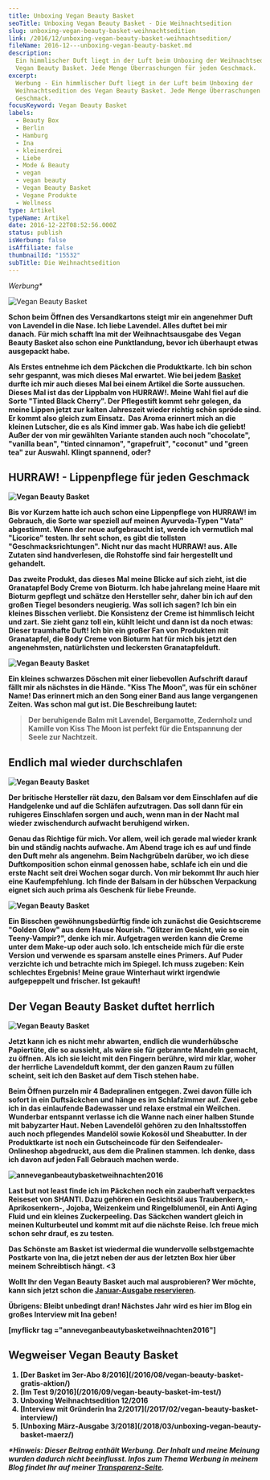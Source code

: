 ```yaml
---
title: Unboxing Vegan Beauty Basket
seoTitle: Unboxing Vegan Beauty Basket - Die Weihnachtsedition
slug: unboxing-vegan-beauty-basket-weihnachtsedition
link: /2016/12/unboxing-vegan-beauty-basket-weihnachtsedition/
fileName: 2016-12---unboxing-vegan-beauty-basket.md
description:
  Ein himmlischer Duft liegt in der Luft beim Unboxing der Weihnachtsedition des
  Vegan Beauty Basket. Jede Menge Überraschungen für jeden Geschmack.
excerpt:
  Werbung - Ein himmlischer Duft liegt in der Luft beim Unboxing der
  Weihnachtsedition des Vegan Beauty Basket. Jede Menge Überraschungen für jeden
  Geschmack.
focusKeyword: Vegan Beauty Basket
labels:
  - Beauty Box
  - Berlin
  - Hamburg
  - Ina
  - kleinerdrei
  - Liebe
  - Mode & Beauty
  - vegan
  - vegan beauty
  - Vegan Beauty Basket
  - Vegane Produkte
  - Wellness
type: Artikel
typeName: Artikel
date: 2016-12-22T08:52:56.000Z
status: publish
isWerbung: false
isAffiliate: false
thumbnailId: "15532"
subTitle: Die Weihnachtsedition
---
```


<em>Werbung\*</em>

![Vegan Beauty Basket](http://cardamonchai.com/wp-content/uploads/2016/12/31409457770_7b64f61164_z-640x427.jpg)

<strong>

Schon beim Öffnen des Versandkartons steigt mir ein angenehmer Duft von Lavendel
in die Nase. Ich liebe Lavendel. Alles duftet bei mir danach. Für mich schafft
Ina mit der Weihnachtsausgabe des Vegan Beauty Basket also schon eine
Punktlandung, bevor ich überhaupt etwas ausgepackt habe.

Als Erstes entnehme ich dem Päckchen die Produktkarte. Ich bin schon sehr
gespannt, was mich dieses Mal erwartet. Wie bei jedem
[Basket](/2016/09/vegan-beauty-basket-im-test/) durfte ich mir auch dieses Mal
bei einem Artikel die Sorte aussuchen. Dieses Mal ist das der Lippbalm von
HURRAW!. Meine Wahl fiel auf die Sorte "Tinted Black Cherry". Der Pflegestift
kommt sehr gelegen, da meine Lippen jetzt zur kalten Jahreszeit wieder richtig
schön spröde sind. Er kommt also gleich zum Einsatz.  Das Aroma erinnert mich an
die kleinen Lutscher, die es als Kind immer gab. Was habe ich die geliebt! Außer
der von mir gewählten Variante standen auch noch "chocolate", "vanilla bean",
"tinted cinnamon", "grapefruit", "coconut" und "green tea" zur Auswahl. Klingt
spannend, oder?

## HURRAW! - Lippenpflege für jeden Geschmack

![Vegan Beauty Basket](http://cardamonchai.com/wp-content/uploads/2016/12/31666002111_b6757f04a9_z.jpg)

Bis vor Kurzem hatte ich auch schon eine Lippenpflege von HURRAW! im Gebrauch,
die Sorte war speziell auf meinen Ayurveda-Typen "Vata" abgestimmt. Wenn der
neue aufgebraucht ist, werde ich vermutlich mal "Licorice" testen. Ihr seht
schon, es gibt die tollsten "Geschmacksrichtungen". Nicht nur das macht HURRAW!
aus. Alle Zutaten sind handverlesen, die Rohstoffe sind fair hergestellt und
gehandelt.

Das zweite Produkt, das dieses Mal meine Blicke auf sich zieht, ist die
Granatapfel Body Creme von Bioturm. Ich habe jahrelang meine Haare mit Bioturm
gepflegt und schätze den Hersteller sehr, daher bin ich auf den großen Tiegel
besonders neugierig. Was soll ich sagen? Ich bin ein kleines Bisschen verliebt.
Die Konsistenz der Creme ist himmlisch leicht und zart. Sie zieht ganz toll ein,
kühlt leicht und dann ist da noch etwas: Dieser traumhafte Duft! Ich bin ein
großer Fan von Produkten mit Granatapfel, die Body Creme von Bioturm hat für
mich bis jetzt den angenehmsten, natürlichsten und leckersten Granatapfelduft.

![Vegan Beauty Basket](http://cardamonchai.com/wp-content/uploads/2016/12/31665664111_770944f76e_z-640x427.jpg)

Ein kleines schwarzes Döschen mit einer liebevollen Aufschrift darauf fällt mir
als nächstes in die Hände. "Kiss The Moon", was für ein schöner Name! Das
erinnert mich an den Song einer Band aus lange vergangenen Zeiten. Was schon mal
gut ist. Die Beschreibung lautet:

<blockquote>Der beruhigende Balm mit Lavendel, Bergamotte, Zedernholz und Kamille von Kiss The Moon ist perfekt für die Entspannung der Seele zur Nachtzeit.</blockquote>

## Endlich mal wieder durchschlafen

![Vegan Beauty Basket](http://cardamonchai.com/wp-content/uploads/2016/12/31782068175_a23f47df9e_z-640x427.jpg)

Der britische Hersteller rät dazu, den Balsam vor dem Einschlafen auf die
Handgelenke und auf die Schläfen aufzutragen. Das soll dann für ein ruhigeres
Einschlafen sorgen und auch, wenn man in der Nacht mal wieder zwischendurch
aufwacht beruhigend wirken.

Genau das Richtige für mich. Vor allem, weil ich gerade mal wieder krank bin und
ständig nachts aufwache. Am Abend trage ich es auf und finde den Duft mehr als
angenehm. Beim Nachgrübeln darüber, wo ich diese Duftkomposition schon einmal
genossen habe, schlafe ich ein und die erste Nacht seit drei Wochen sogar durch.
Von mir bekommt Ihr auch hier eine Kaufempfehlung. Ich finde der Balsam in der
hübschen Verpackung eignet sich auch prima als Geschenk für liebe Freunde.

![Vegan Beauty Basket](http://cardamonchai.com/wp-content/uploads/2016/12/31782069325_1d70a60e38_z-640x427.jpg)

Ein Bisschen gewöhnungsbedürftig finde ich zunächst die Gesichtscreme "Golden
Glow" aus dem Hause Nourish. "Glitzer im Gesicht, wie so ein Teeny-Vampir?",
denke ich mir. Aufgetragen werden kann die Creme unter dem Make-up oder auch
solo. Ich entscheide mich für die erste Version und verwende es sparsam anstelle
eines Primers. Auf Puder verzichte ich und betrachte mich im Spiegel. Ich muss
zugeben: Kein schlechtes Ergebnis! Meine graue Winterhaut wirkt irgendwie
aufgepeppelt und frischer. Ist gekauft!

## Der Vegan Beauty Basket duftet herrlich

![Vegan Beauty Basket](http://cardamonchai.com/wp-content/uploads/2016/12/31665662051_f5924a25b3_z-640x427.jpg)

Jetzt kann ich es nicht mehr abwarten, endlich die wunderhübsche Papiertüte, die
so aussieht, als wäre sie für gebrannte Mandeln gemacht, zu öffnen. Als ich sie
leicht mit den Fingern berühre, wird mir klar, woher der herrliche Lavendelduft
kommt, der den ganzen Raum zu füllen scheint, seit ich den Basket auf dem Tisch
stehen habe.

Beim Öffnen purzeln mir 4 Badepralinen entgegen. Zwei davon fülle ich sofort in
ein Duftsäckchen und hänge es im Schlafzimmer auf. Zwei gebe ich in das
einlaufende Badewasser und relaxe erstmal ein Weilchen. Wunderbar entspannt
verlasse ich die Wanne nach einer halben Stunde mit babyzarter Haut. Neben
Lavendelöl gehören zu den Inhaltsstoffen auch noch pflegendes Mandelöl sowie
Kokosöl und Sheabutter. In der Produktkarte ist noch ein Gutscheincode für den
Seifendealer-Onlineshop abgedruckt, aus dem die Pralinen stammen. Ich denke,
dass ich davon auf jeden Fall Gebrauch machen werde.

![anneveganbeautybasketweihnachten2016](http://cardamonchai.com/wp-content/uploads/2016/12/31744882786_98fce00583_z-640x427.jpg)

Last but not least finde ich im Päckchen noch ein zauberhaft verpacktes Reiseset
von SHANTI. Dazu gehören ein Gesichtsöl aus Traubenkern,- Aprikosenkern-,
Jojoba, Weizenkeim und Ringelblumenöl, ein Anti Aging Fluid und ein kleines
Zuckerpeeling. Das Säckchen wandert gleich in meinen Kulturbeutel und kommt mit
auf die nächste Reise. Ich freue mich schon sehr drauf, es zu testen.

Das Schönste am Basket ist wiedermal die wundervolle selbstgemachte Postkarte
von Ina, die jetzt neben der aus der letzten Box hier über meinem Schreibtisch
hängt. &lt;3

Wollt Ihr den Vegan Beauty Basket auch mal ausprobieren? Wer möchte, kann sich
jetzt schon die
[Januar-Ausgabe reservieren](https://www.veganbeautybasket.com/index.php/de/vegan-beauty-basket-einzeln-ausprobieren).

Übrigens: Bleibt unbedingt dran! Nächstes Jahr wird es hier im Blog ein großes
Interview mit Ina geben!

[myflickr tag ="anneveganbeautybasketweihnachten2016"]

## Wegweiser Vegan Beauty Basket

<ol>
    <li> [Der Basket im 3er-Abo 8/2016](/2016/08/vegan-beauty-basket-gratis-aktion/) </li>
    <li> [Im Test 9/2016](/2016/09/vegan-beauty-basket-im-test/) </li>
    <li>Unboxing Weihnachtsedition 12/2016</li>
    <li> [Interview mit Gründerin Ina 2/2017](/2017/02/vegan-beauty-basket-interview/) </li>
    <li> [Unboxing März-Ausgabe 3/2018](/2018/03/unboxing-vegan-beauty-basket-maerz/) </li>
</ol>

<em>\*Hinweis: Dieser Beitrag enthält Werbung. Der Inhalt und meine Meinung
wurden dadurch nicht beeinflusst. Infos zum Thema Werbung in meinem Blog findet
Ihr auf meiner [Transparenz-Seite](/werbung/). </em>
